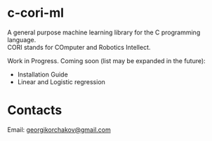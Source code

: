 # c-cori-ml
A general purpose machine learning library for the C programming language.<br>
CORI stands for COmputer and Robotics Intellect.

Work in Progress. Coming soon (list may be expanded in the future):
- Installation Guide
- Linear and Logistic regression

# Contacts
Email: georgikorchakov@gmail.com